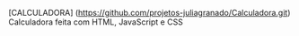[CALCULADORA] (https://github.com/projetos-juliagranado/Calculadora.git)
Calculadora feita com HTML, JavaScript e CSS
